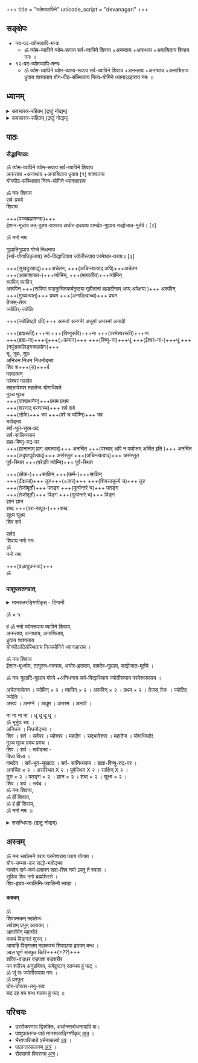 +++
title = "व्योमव्यापिने"
unicode_script = "devanagari"
+++

## सङ्क्षेपः
- नव-पद-व्योमव्यापि-मन्त्रः 
  - ॐ व्योम-व्यापिने व्योम-रूपाय सर्व-व्यापिने शिवाय +अनन्ताय +अनाथाय +अनाश्रिताय शिवाय नमः ॥
- १२-पद-व्योमव्यापि-मन्त्रः 
  - ॐ व्योम-व्यापिने व्योम-व्याप्य-रूपाय सर्व-व्यापिने शिवाय +अनन्ताय +अनाथाय +अनाश्रिताय ध्रुवाय शाश्वताय योग-पीठ-संस्थिताय नित्य-योगिने ध्यानाऽऽहाराय नमः ॥

## ध्यानम्

<details><summary>कवचास्त्र-रहितम् (द्रष्टुं नोद्यम्)</summary>

वसिष्ठ ऋषिः । गायत्री छन्दः । परमेश्वरो देवता ॥  
शूलाहि-टङ्क-घण्टासि--  
रणड्-डमरुकं क्रमात् ।  
वज्र-पाशाग्र्य् अभीतिं च  
दधानं कर-पल्लवैः ॥  
कपालम् अक्षमालां च  
शूलं खट्वाङ्गम् एव च ।  
एवं ध्यात्वा प्रभुं दिव्यं  
ततो यजनम् आरभेत् ॥

</details>


<details><summary>कवचास्त्र-सहितम् (द्रष्टुं नोद्यम्)</summary>

कल्पान्तार्कं सहस्राभं  
रक्ताक्तं रक्तवाससं ।  
दंष्ट्राकराल-संभिन्नम्  
पञ्चवक्रम् भयङ्करम् ॥  
केशैश् च कपिलैर् दीप्तं  
ज्वालमाला-समाकुलम् ।  
टङ्कं चर्म कपालं च  
चापं नागं च वामतः ॥  
शूलं खड्गं युगान्ताग्निं  
बाणं वरदम् एव हि ।  
दक्षिणैः स्वभुजैर् दीप्तं  
रुद्रं ध्यात्वा यजेत् प्रभुम् ॥
</details>

## पाठः
### सैद्धान्तिकः
ॐ व्योम-व्यापिने व्योम-रूपाय सर्व-व्यापिने शिवाय  
अनन्ताय +अनाथाय +अनाश्रिताय ध्रुवाय \[१\] शाश्वताय    
योगपीठ-संस्थिताय नित्य-योगिने ध्यानाहाराय  

ॐ नमः शिवाय   
सर्व-प्रभवे  
शिवाय  

+++(पञ्चब्रह्ममन्त्राः)+++  
ईशान-मूर्धाय तत्-पुरुष-वक्त्राय अघोर-हृदयाय वामदेव-गुह्याय सद्योजात-मूर्तये। \[२\]  

ॐ नमो नमः 

गुह्यातिगुह्याय गोप्त्रे निधनाय  
(सर्व-योगाधिकृताय) सर्व-विद्याधिपाय ज्योतीरूपाय परमेश्वर-पराय॥ \[३\]  

+++(सुखदुःखाद्य्)+++अचेतन, +++(अचिन्त्यत्वाद् अपि)+++अचेतन  
+++(आकाशाख्य-)+++व्योमिन्, +++(मायातीत)+++व्योमिन्  
व्यापिन् व्यापिन्  
अरूपिन् +++(रूपिणां सङ्कुचितकर्मदृष्ट्या गृहीतानां ब्रह्मादीनाम् अप्य् अपेक्षया )+++ अरूपिन्  
+++(मुख्यत्वात्)+++ प्रथम +++(अनादित्वाच्च)+++ प्रथम  
तेजस्-तेजः  
ज्योतिर्-ज्योतिः

+++(ज्योतिष्ट्वे ऽपि)+++ अरूप! अनग्ने! अधूम! अभस्म! अनादे!  

+++(ब्रह्मरूपि)+++ना +++(विष्णुरूपि)+++ना +++(परमेश्वररूपि)+++ना  
+++(ब्रह्म-ना)+++धू+++(=कम्पन)+++ +++(विष्णु-ना)+++धू +++(ईश्वर-ना-)+++धू +++(नपुंसकलिङ्गकप्रयोगः)+++  
भूः, भुवः, सुवः  
अनिधन निधन निधनोद्भव  
शिव श+++(स)+++र्व  
परमात्मन्  
महेश्वर महादेव  
सद्भावेश्वर महातेजः योगाधिपते  
मुञ्च मुञ्च  
+++(पाशप्रथनेन)+++प्रथम प्रथम  
+++(शरणाद् वरणाच्च)+++ शर्व शर्व  
+++(लोके)+++ भव +++(परे च व्योम्नि)+++  भव  
भवोद्भव  
सर्व-भूत-सुख-प्रद  
सर्व-सान्निध्यकर  
ब्रह्म-विष्णु-रुद्र-पर  
+++(ज्ञानानाम् प्राग् अमत्वाद्)+++ अनर्चित  +++(पश्चाद् अपि न पर्याप्तम् अर्चित इति )+++ अनर्चित  
+++(अदृष्टपूर्वत्वाद्)+++ असंस्तुत +++(अचिन्त्यत्वाद्)+++ असंस्तुत  
पूर्व-स्थित +++(परेऽपि व्योम्नि)+++ पूर्व-स्थित  

+++(लोक-)+++साक्षिन् +++(कर्म-)+++साक्षिन्  
+++(दीक्षायां)+++ तुरु+++(=त्वर)+++ +++(शिवसायुज्ये च)+++ तुरु  
+++(तेजोमूर्तौ)+++ पतङ्ग +++(मूर्त्यन्तरे च)+++ पतङ्ग  
+++(तेजोमूर्तौ)+++ पिङ्ग  +++(मूर्त्यन्तरे च)+++ पिङ्ग  
ज्ञान ज्ञान  
शब्द +++(परा-वाग्रूप-)+++शब्द  
सूक्ष्म सूक्ष्म  
शिव शर्व

सर्वद  
शिवाय नमो नमः  
ॐ   
नमो नमः

+++(वज्रायुधमन्त्रः)+++  
ॐ

### पाशुपततन्त्रात्
<details><summary>मानसतरङ्गिणीकृत् - टिप्पनी</summary>

The core mantra (i.e., without kavacha & astra) is exactly 365 syllables. The versions from saiddhAntika texts from South India have more than 365 -- 368-374 typically. We believe the pAshupata versions is close to the original as the old saiddhAntika text described rudra embodied by this mantra as "saMvatsara-sharIriNaH". This would also be consistent with 9-fold maNDala taught by the Kashmirian mantravAdin bhaTTa rAmakaNTha-II & followed by his southern successors: this would imply 40 syllables along each spoke & the pa~ncha-praNava at the nave.
</details>

ॐ × ५

हं ॐ नमो व्योमरूपाय व्यापिने शिवाय,  
अनन्ताय, अनाथाय, अनाश्रिताय,  
ध्रुवाय शाश्वताय  
योगपीठादिसंस्थिताय नित्ययोगिने ध्यानाहाराय ।

ॐ नमः शिवाय  
ईशान-मूर्ध्नाय, तत्पुरुष-वक्त्राय, अघोर-हृदयाय, वामदेव-गुह्याय, सद्योजात-मूर्तये ।

ॐ नमः गुह्यादि-गुह्याय गोप्त्रे +अनिधनाय सर्व-विद्याधिपाय ज्योतीरूपाय परमेश्वरपराय ।

अचेतनाचेतन । व्योमिन् × २ । व्यापिन् × २ । अरूपिन् × २ । प्रथम × २ । तेजस् तेजः । ज्योतिर् ज्योतिः ।  
अरूप । अनग्ने । अधूम । अभस्म । अनादे ।

ना ना ना ना । धू धू धू धू ।  
ॐ भूर्भुवः स्वः ।  
अनिधन । निधनोद्भव ।  
शिव । शर्व । सर्वपर । महेश्वर । महादेव । सद्भावेश्वर । महातेज । योगाधिपते!  
मुञ्च मुञ्च प्रमथ प्रमथ ।  
शिव । शर्व । भवोद्भव -  
विध्य विध्य ।  
वामदेव । सर्व-भूत-सुखप्रद । सर्व- सांनिध्यकर । ब्रह्मा-विष्णु-रुद्र-पर ।  
अनर्चित × २ । असंस्थित X २ । पूर्वस्थित X २ । साक्षिन् X २ ।  
तुरु × २ । पतङ्ग × २ । ज्ञान × २ । शब्द × २ । सूक्ष्म × २ ।  
शिव । शर्व । सर्वद ।  
ॐ नमः शिवाय,  
ॐ ह्रीं शिवाय,  
ॐ हं ह्रीं शिवाय,  
ॐ नमो नमः ॥ 

<details><summary>ससन्धिपाठः (द्रष्टुं नोद्यम्)</summary>

ॐ ॐ ॐ ॐ ॐ 

हं ॐ नमो व्योमरूपाय व्यापिने शिवायानन्तायानाथायानाश्रिताय,  
ध्रुवाय शाश्वताय  
योगपीठादिसंस्थिताय नित्ययोगिने ध्यानाहाराय ।

ॐ नमः शिवायेशान-मूर्ध्नाय, तत्पुरुष-वक्त्रायाघोर-हृदयाय, वामदेव-गुह्याय, सद्योजात-मूर्तये ।

ॐ नमो गुह्यादि-गुह्याय गोप्त्रे ऽनिधनाय सर्व-विद्याधिपाय ज्योतीरूपाय परमेश्वर-पराय! 
अचेतनाचेतन । व्योमिन् व्योमिन्  । व्यापिन् व्यापिन्न् । अरूपिन्न् अरूपिन् । प्रथम प्रथम । तेजस् तेजः । ज्योतिर् ज्योतिर् अरूपानग्ने ऽधूम ऽभस्मानादे ।

ना ना ना ना । धू धू धू धू ।  
ॐ भूर्भुवः स्वः ।  
अनिधन । निधनोद्भव ।  
शिव । शर्व । सर्वपर । महेश्वर । महादेव । सद्भावेश्वर । महातेज । योगाधिपते!  
मुञ्च मुञ्च प्रमथ प्रमथ ।  
शिव । शर्व । भवोद्भव -  
विध्य विध्य ।  
वामदेव । सर्व-भूत-सुखप्रद । सर्व- सांनिध्यकर । ब्रह्मा-विष्णु-रुद्र-परानर्चितानर्चितासंस्थितासंस्थित । पूर्वस्थित पूर्वस्थित । साक्षिन् साक्षिन् ।  
तुरु तुरु । पतङ्गपतङ्ग । ज्ञान  ज्ञान । शब्द शब्द । सूक्ष्म सूक्ष्म ।  
शिव । शर्व । सर्वद ।  
ॐ नमः शिवाय,  
ॐ ह्रीं शिवाय,  
ॐ हं ह्रीं शिवाय,  
ॐ नमो नमः ॥
</details>


## अस्त्रम्
ॐ नमः सर्वात्मने पराय परमेश्वराय पराय योगाय ।  
योग-सम्भव-कर सद्यो-भवोद्भव  
वामदेव सर्व-कर्म-प्रशमन सदा-शिव नमो ऽस्तु ते स्वाहा ।  
सुशिव शिव नमो ब्रह्मशिरसे ।  
शिव-हृदय-ज्वालिनि-ज्वालिन्यै स्वाहा ।  

#### कवचम्
ॐ  
शिवात्मकम् महातेजः  
सर्वज्ञम् प्रभुम् अव्ययम् ।  
आवर्तयेन् महाघोरं  
कवचं पिङ्गलं शुभम् ।  
आयाहि पिङ्गलम् महाकवचं शिवाज्ञया हृदयम् बन्ध ।  
ज्वल घूर्ण संस्फुर किरि+++(=??)+++  
शक्ति-वज्रधर वज्रपाश वज्रशरीर  
मम शरीरम् अनुप्रविश्य, सर्वदुष्टान् स्तम्भय हुं फट् ।  
ॐ जूं सः ज्योतीरूपाय नमः ।  
ॐ प्रस्फुर  
घोर-घोरतर-तनु-रूप  
चट दह वम बन्ध घातय हुं फट् ॥

## परिचयः
- उररीकरणाय द्विरुक्तिः, अर्थान्तरबोधनायापि वा।
- पाशुपततन्त्र-पाठे मानसतरङ्गिणीकृद् [अत्र](/AgamaH/AryaH/hinduism/branches/shaivaH/meta/articles/MT/pAshupata-tantra-vyomavyApI) । 
- भैरवपारिजाते ऽर्चनाकल्पो [ऽत्र](http://www.kamakotimandali.com/blog/index.php?p=1027&more=1&c=1&tb=1&pb=1) ।
- पाठान्तरकलनम् [अत्र](https://manasataramgini.wordpress.com/2008/02/10/the-vyomavyapin-mantra/) । 
- रौरवागमे विवरणम् [अत्र](../../../../AgamaH/shaivaH/rauravAgamaH/01_vidyApAdaH/10_mantrArthavarNanam)।


